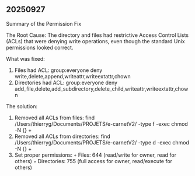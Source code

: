 
## 20250927

Summary of the Permission Fix

The Root Cause: The directory and files had restrictive Access Control Lists (ACLs) that were denying write operations, even though the standard Unix permissions looked correct.

What was fixed:

1. Files had ACL: group:everyone deny write,delete,append,writeattr,writeextattr,chown
2. Directories had ACL: group:everyone deny add_file,delete,add_subdirectory,delete_child,writeattr,writeextattr,chown

The solution:
1. Removed all ACLs from files: find /Users/thierryg/Documents/PROJETS/e-carnetV2/ -type f -exec chmod -N {} +
2. Removed all ACLs from directories: find /Users/thierryg/Documents/PROJETS/e-carnetV2/ -type d -exec chmod -N {} +
3. Set proper permissions: 
◦  Files: 644 (read/write for owner, read for others)
◦  Directories: 755 (full access for owner, read/execute for others)
